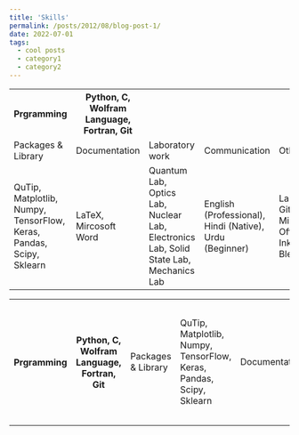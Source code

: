 ```yaml
---
title: 'Skills'
permalink: /posts/2012/08/blog-post-1/
date: 2022-07-01
tags:
  - cool posts
  - category1
  - category2
---
```


 <table>
  <tr>
    <th>Prgramming</th>
    <th>Python, C, Wolfram Language, Fortran, Git</th>
  
  </tr>
  <tr>
    <td>Packages & Library</td>
    <td>Documentation</td>
    <td>Laboratory work</td>
    <td>Communication</td>
    <td>Other</td>
  </tr>
  <tr>
    <td>QuTip, Matplotlib, Numpy, TensorFlow, Keras, Pandas, Scipy, Sklearn</td>
    <td>LaTeX, Mircosoft Word</td>
    <td>Quantum Lab, Optics Lab, Nuclear Lab, Electronics Lab, Solid State Lab, Mechanics Lab</td>
    <td>English (Professional), Hindi (Native), Urdu (Beginner)</td>
    <td>LabView, Github, Microsoft Office, Inkspace, Blender</td>
  </tr>
</table> 

<table>

<tr>

  <th>Prgramming</th>
    <th>Python, C, Wolfram Language, Fortran, Git</th>
  <td>Packages & Library</td>
  <td>QuTip, Matplotlib, Numpy, TensorFlow, Keras, Pandas, Scipy, Sklearn</td>
  <td>Documentation</td>
   <td>LaTeX, Mircosoft Word</td>
   <td>Laboratory work</td>
    <td>Quantum Lab, Optics Lab, Nuclear Lab, Electronics Lab, Solid State Lab, Mechanics Lab</td>
    <td>Communication</td>
    <td>English (Professional), Hindi (Native), Urdu (Beginner)</td>
    <td>Other</td>
    <td>LabView, Github, Microsoft Office, Inkspace, Blender</td>





</tr>



</table>
